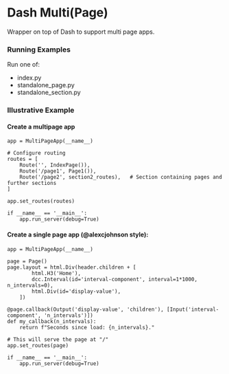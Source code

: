 # Dash Multi(Page)

Wrapper on top of Dash to support multi page apps.

### Running Examples

Run one of:

- index.py
- standalone_page.py
- standalone_section.py

### Illustrative Example

#### Create a multipage app

    app = MultiPageApp(__name__)

    # Configure routing
    routes = [
        Route('', IndexPage()),             
        Route('/page1', Page1()),           
        Route('/page2', section2_routes),   # Section containing pages and further sections
    ]

    app.set_routes(routes)

    if __name__ == '__main__':
        app.run_server(debug=True)


#### Create a single page app (@alexcjohnson style):

    app = MultiPageApp(__name__)

    page = Page()
    page.layout = html.Div(header.children + [
            html.H3('Home'),
            dcc.Interval(id='interval-component', interval=1*1000, n_intervals=0),
            html.Div(id='display-value'),
        ])

    @page.callback(Output('display-value', 'children'), [Input('interval-component', 'n_intervals')])
    def my_callback(n_intervals):
        return f"Seconds since load: {n_intervals}."

    # This will serve the page at "/"
    app.set_routes(page)

    if __name__ == '__main__':
        app.run_server(debug=True)
